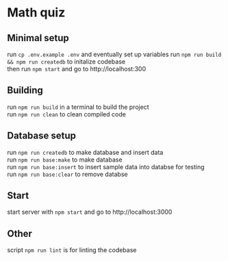 # Math quiz

## Minimal setup

run `cp .env.example .env` and eventually set up variables
run `npm run build && npm run createdb` to initalize codebase\
then run `npm start` and go to http://localhost:300

## Building

run `npm run build` in a terminal to build the project\
run `npm run clean` to clean compiled code

## Database setup

run `npm run createdb` to make database and insert data\
run `npm run base:make` to make database\
run `npm run base:insert` to insert sample data into databse for testing\
run `npm run base:clear` to remove databse

## Start

start server with `npm start` and go to http://localhost:3000

## Other

script `npm run lint` is for linting the codebase
